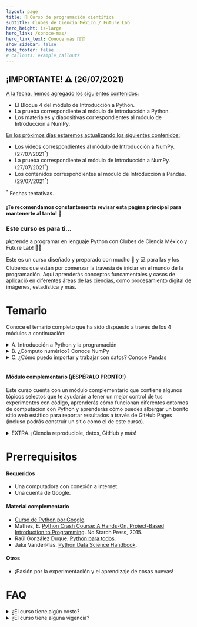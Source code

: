```yaml
---
layout: page
title: 🧬 Curso de programación científica
subtitle: Clubes de Ciencia México / Future Lab
hero_height: is-large
hero_link: /conoce-mas/
hero_link_text: Conoce más 👩🏽‍💻
show_sidebar: false
hide_footer: false
# callouts: example_callouts
---
```


<div class="notification is-link">
  <h2 class="has-text-white">¡IMPORTANTE! ⚠️ (26/07/2021)</h2>

  <u>A la fecha, hemos agregado los siguientes contenidos:</u>
  <ul>
    <li>El Bloque 4 del módulo de Introducción a Python.</li>
    <li>La prueba correspondiente al módulo de Introducción a Python.</li>
    <li>Los materiales y diapositivas correspondientes al módulo de Introducción a NumPy.</li>
  </ul>
  
  <u>En los próximos días estaremos actualizando los siguientes contenidos:</u>
  <ul>
    <li>Los videos correspondientes al módulo de Introducción a NumPy. (27/07/2021<sup>*</sup>)</li>
    <li>La prueba correspondiente al módulo de Introducción a NumPy. (27/07/2021<sup>*</sup>)</li>
    <li>Los contenidos correspondientes al módulo de Introducción a Pandas. (29/07/2021<sup>*</sup>)</li>
  </ul>

  <p><sup>*</sup> Fechas tentativas.</p>

  <h4 class="has-text-white">¡Te recomendamos constantemente revisar esta página principal para mantenerte al tanto! 🚀</h4>
</div>

### Este curso es para ti...

¡Aprende a programar en lenguaje Python con Clubes de Ciencia México y Future Lab! 🐍🚀

Este es un curso diseñado y preparado con mucho 💙 y 💻 para las y los Cluberos que están por comenzar la travesía de iniciar en el mundo de la programación. Aquí aprenderás conceptos funcamentales y casos de aplicació en diferentes áreas de las ciencias, como procesamiento digital de imágenes, estadística y más.


# Temario

Conoce el temario completo que ha sido dispuesto a través de los 4 módulos a continuación:

<details>
  <summary>A. Introducción a Python y la programación</summary>  
  <ul>
    <li>¿Qué es programar?</li>
    <li>¿Qué es y por qué Python?</li>
    <li>Introducción al entorno de trabajo → Google Colab + Markdown</li>
    <li>I/O - ¡Hola mundo!</li>
    <li>Variables, tipos y conversión</li>
    <li>Operaciones básicas</li>
    <li>Condicionales</li>
    <li>Listas y tuplas</li>
    <li>Ciclos</li>
    <li>Diccionarios</li>
    <li>Funciones</li>
    <li>Módulos y paquetes</li>
    <br>
  </ul>
</details>

<details>
  <summary>B. ¿Cómputo numérico? Conoce <a src="https://www.nature.com/articles/s41586-020-2649-2" target="_blank">NumPy</a></summary>
  <ul>
    <li>Introducción a <a src="https://www.nature.com/articles/s41586-020-2649-2" target="_blank">NumPy</a></li>
    <li>Atributos, tamaño y forma</li>
    <li>Indexación y slicing</li>
    <li>Operaciones básicas, broadcasting</li>
    <li>Valores únicos y cuentas</li>
    <li>Matrices en NumPy</li>
    <li>Trasposición, aplanamiento y reversa</li>
    <li>Módulo random</li>
    <li>Módulo de álgebra lineal</li>
    <li>Conoce SciPy</li>
    <br>
  </ul>
</details>

<details>
  <summary>C. ¿Cómo puedo importar y trabajar con datos? Conoce Pandas</summary>
  <ul>
    <li>Introducción a Pandas</li>
    <li>Dónde encontrar datos</li>
    <li>Carga de datos de diferentes formatos</li>
    <li>Series y DataFrames</li>
    <li>Revisando los datos</li>
    <li>Selección de datos por columna</li>
    <li>Selección de datos por posición</li>
    <li>Operaciones básicas: Estadísticos</li>
    <li>Operaciones básicas: Apply</li>
    <li>Unión de datos: Concatenación</li>
    <br>
  </ul>
</details>
<br>

#### Módulo complementario (¡ESPÉRALO PRONTO!)

Este curso cuenta con un módulo complementario que contiene algunos tópicos selectos que te ayudarán a tener un mejor control de tus experimentos con código, aprenderás cómo funcionan diferentes entornos de computación con Python y aprenderás cómo puedes albergar un bonito sitio web estático para reportar resultados a través de GitHub Pages (incluso podrás construir un sitio como el de este curso).

 <details>
  <summary>EXTRA. ¡Ciencia reproducible, datos, GitHub y más!</summary>
  <ul>
    <li>Ambientes de computación:</li>
    <ul>
      <li>Instalación de Python y Anaconda</li>
      <li>El ecosistema de Jupyter</li>
    </ul>
    <li>Dónde encontrar datos</li>
    <li>Ciencia reproducible → Semillas aleatorias</li>
    <li>Visualización</li>
    <ul>
      <li>Filosofía</li>
      <li>Diagramas básicos</li>
    </ul>
    <li>GitHub y repositorios</li>
    <ul>
      <li>Creación de repositorios</li>
      <li>GitHub Pages</li>
    </ul>
    <li>GitHub Student Developer Pack</li>
  </ul>
</details>

# Prerrequisitos

#### Requeridos

- Una computadora con conexión a internet.
- Una cuenta de Google.

#### Material complementario

- [Curso de Python por Google](https://developers.google.com/edu/python/).
- Mathes, E. [Python Crash Course: A Hands-On, Project-Based Introduction to Programming](https://nostarch.com/pythoncrashcourse/). No Starch Press, 2015. 
- Raúl González Duque. [Python para todos](https://launchpadlibrarian.net/18980633/Python%20para%20todos.pdf).
- Jake VanderPlas. [Python Data Science Handbook](https://jakevdp.github.io/PythonDataScienceHandbook/).


#### Otros

- ¡Pasión por la experimentación y el aprendizaje de cosas nuevas!

# FAQ

<details>
  <summary>¿El curso tiene algún costo?</summary>
  No, ninguno. Siéntete en la libertad de consumir el curso de manera gratuita y a tu ritmo, pues lo hemos preparado con mucho gusto para ti.
</details>

<details>
  <summary>¿El curso tiene alguna vigencia?</summary>
  No. Una vez se haya liberado el curso, tenemos la intención de que siga siendo útil el mayor tiempo posible. Queremos apoyar a las siguienes generaciones con este curso complementario.
</details>
